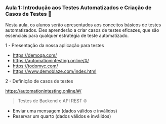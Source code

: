### Aula 1: Introdução aos Testes Automatizados e Criação de Casos de Testes 📝

Nesta aula, os alunos serão apresentados aos conceitos básicos de testes automatizados. Eles aprenderão a criar casos de testes eficazes, que são essenciais para qualquer estratégia de teste automatizado.

1 - Presentação da nossa aplicação para testes

* https://demoqa.com/
* https://automationintesting.online/#/
* https://todomvc.com/
* https://www.demoblaze.com/index.html

2 - Definição de casos de testes

https://automationintesting.online/#/


> Testes de Backend e API REST 🌐

* Enviar uma mensagem (dados válidos e inválidos)
* Reservar um quarto (dados válidos e inválidos)

